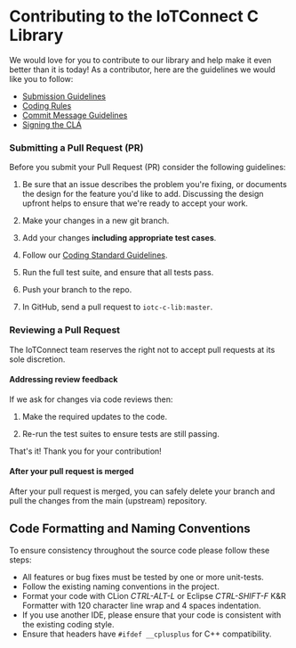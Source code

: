 # Contributing to the IoTConnect C Library

We would love for you to contribute to our library and help make it even better than it is today!
As a contributor, here are the guidelines we would like you to follow:

 - [Submission Guidelines](#submit)
 - [Coding Rules](#rules)
 - [Commit Message Guidelines](#commit)
 - [Signing the CLA](#cla)


### <a name="submit-pr"></a> Submitting a Pull Request (PR)

Before you submit your Pull Request (PR) consider the following guidelines:

1. Be sure that an issue describes the problem you're fixing, or documents the design for the feature you'd like to add.
   Discussing the design upfront helps to ensure that we're ready to accept your work.

1. Make your changes in a new git branch.

1. Add your changes **including appropriate test cases**.

1. Follow our [Coding Standard Guidelines](#rules).

1. Run the full test suite, and ensure that all tests pass.

1. Push your branch to the repo.

1. In GitHub, send a pull request to `iotc-c-lib:master`.

### Reviewing a Pull Request

The IoTConnect team reserves the right not to accept pull requests at its sole discretion.

#### Addressing review feedback

If we ask for changes via code reviews then:

1. Make the required updates to the code.

1. Re-run the test suites to ensure tests are still passing.

That's it! Thank you for your contribution!

#### After your pull request is merged

After your pull request is merged, you can safely delete your branch and pull the changes from the main (upstream) repository.

## <a name="rules"></a> Code Formatting and Naming Conventions

To ensure consistency throughout the source code please follow these steps:

* All features or bug fixes must be tested by one or more unit-tests.
* Follow the existing naming conventions in the project.
* Format your code with CLion *CTRL-ALT-L* or Eclipse *CTRL-SHIFT-F* K&R Formatter with 120 character line wrap and 4 spaces indentation. 
* If you use another IDE, please ensure that your code is consistent with the existing coding style.
* Ensure that headers have ```#ifdef __cplusplus``` for C++ compatibility.
